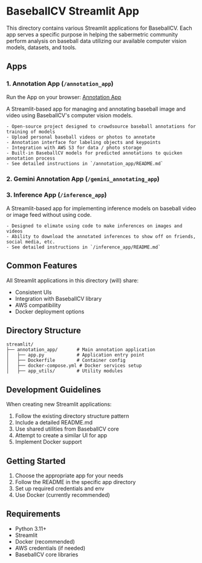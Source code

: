 # BaseballCV Streamlit App

This directory contains various Streamlit applications for BaseballCV. Each app serves a specific purpose in helping the sabermetric community perform analysis on baseball data utilizing our available computer vision models, datasets, and tools.

## Apps

### 1. Annotation App (`/annotation_app`)

Run the App on your browser: [Annotation App](https://balldatalab.com/streamlit/baseballcv_annotation_app/)

A Streamlit-based app for managing and annotating baseball image and video using BaseballCV's computer vision models.

    - Open-source project designed to crowdsource baseball annotations for training of models
    - Upload personal baseball videos or photos to annotate
    - Annotation interface for labeling objects and keypoints
    - Integration with AWS S3 for data / photo storage
    - Built-in BaseballCV models for predicted annotations to quicken annotation process
    - See detailed instructions in `/annotation_app/README.md`

### 2. Gemini Annotation App (`/gemini_annotating_app`)

### 3. Inference App (`/inference_app`)

A Streamlit-based app for implementing inference models on baseball video or image feed without using code.

    - Designed to elimate using code to make inferences on images and videos
    - Ability to download the annotated inferences to show off on friends, social media, etc.
    - See detailed instructions in `/inference_app/README.md`

## Common Features

All Streamlit applications in this directory (will) share:
- Consistent UIs
- Integration with BaseballCV library
- AWS compatibility
- Docker deployment options

## Directory Structure

```
streamlit/
├── annotation_app/       # Main annotation application
│   ├── app.py            # Application entry point
│   ├── Dockerfile        # Container config
│   ├── docker-compose.yml # Docker services setup
│   ├── app_utils/        # Utility modules
```

## Development Guidelines

When creating new Streamlit applications:
1. Follow the existing directory structure pattern
2. Include a detailed README.md
3. Use shared utilities from BaseballCV core
4. Attempt to create a similar UI for app
5. Implement Docker support

## Getting Started

1. Choose the appropriate app for your needs
2. Follow the README in the specific app directory
3. Set up required credentials and env
4. Use Docker (currently recommended)

## Requirements

- Python 3.11+
- Streamlit
- Docker (recommended)
- AWS credentials (if needed)
- BaseballCV core libraries
